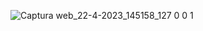 ![Captura web_22-4-2023_145158_127 0 0 1](https://user-images.githubusercontent.com/122823252/233799354-a4852989-2555-4bc9-bd0a-dd260e034612.jpeg)

